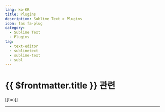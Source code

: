```yaml
---
lang: ko-KR
title: Plugins
description: Sublime Text > Plugins
icon: fas fa-plug
category: 
  - Sublime Text
  - Plugins
tag: 
  - text-editor
  - sublimetext
  - sublime-text
  - subl
---
```


# {{ $frontmatter.title }} 관련

[[toc]]

---

<TagLinks />